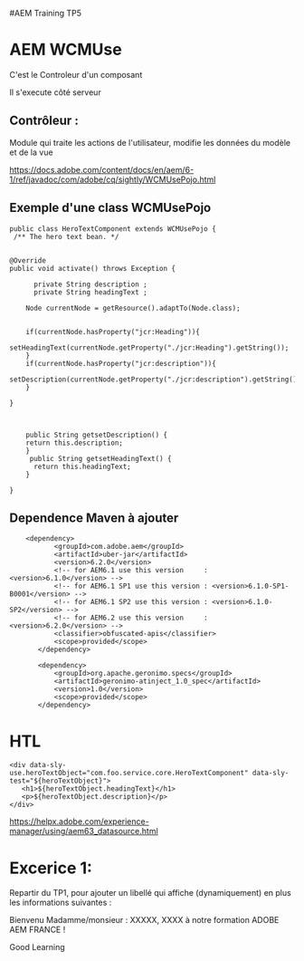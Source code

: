 #AEM Training TP5

# AEM WCMUse

C'est le Controleur d'un composant 

Il s'execute côté serveur 

Contrôleur : 
--
Module qui traite les actions de l'utilisateur, modifie les données du modèle et de la vue



https://docs.adobe.com/content/docs/en/aem/6-1/ref/javadoc/com/adobe/cq/sightly/WCMUsePojo.html

Exemple d'une class WCMUsePojo
--
    public class HeroTextComponent extends WCMUsePojo {
     /** The hero text bean. */
     
      
    @Override
    public void activate() throws Exception {
          
          private String description ; 
          private String headingText ; 

        Node currentNode = getResource().adaptTo(Node.class);
         
          
        if(currentNode.hasProperty("jcr:Heading")){
            setHeadingText(currentNode.getProperty("./jcr:Heading").getString());
        }
        if(currentNode.hasProperty("jcr:description")){
            setDescription(currentNode.getProperty("./jcr:description").getString());
        }
          
    }
      
      
      
        public String getsetDescription() {
        return this.description;
        }
         public String getsetHeadingText() {
          return this.headingText;
        }
        
    }

Dependence Maven à ajouter 
-
        <dependency>
               <groupId>com.adobe.aem</groupId>
               <artifactId>uber-jar</artifactId>
               <version>6.2.0</version>
               <!-- for AEM6.1 use this version     : <version>6.1.0</version> -->
               <!-- for AEM6.1 SP1 use this version : <version>6.1.0-SP1-B0001</version> -->
               <!-- for AEM6.1 SP2 use this version : <version>6.1.0-SP2</version> -->
               <!-- for AEM6.2 use this version     : <version>6.2.0</version> -->
               <classifier>obfuscated-apis</classifier>
               <scope>provided</scope>
           </dependency>
            
           <dependency>
               <groupId>org.apache.geronimo.specs</groupId>
               <artifactId>geronimo-atinject_1.0_spec</artifactId>
               <version>1.0</version>
               <scope>provided</scope>
           </dependency>


HTL
==

    <div data-sly-use.heroTextObject="com.foo.service.core.HeroTextComponent" data-sly-test="${heroTextObject}">
       <h1>${heroTextObject.headingText}</h1>
       <p>${heroTextObject.description}</p>    
    </div>
    
   
   https://helpx.adobe.com/experience-manager/using/aem63_datasource.html
   
Excerice 1:
==
Repartir du TP1, pour ajouter un libellé qui affiche (dynamiquement) en plus les informations suivantes : 

Bienvenu Madamme/monsieur : XXXXX, XXXX à notre formation ADOBE AEM FRANCE !   


Good Learning 
